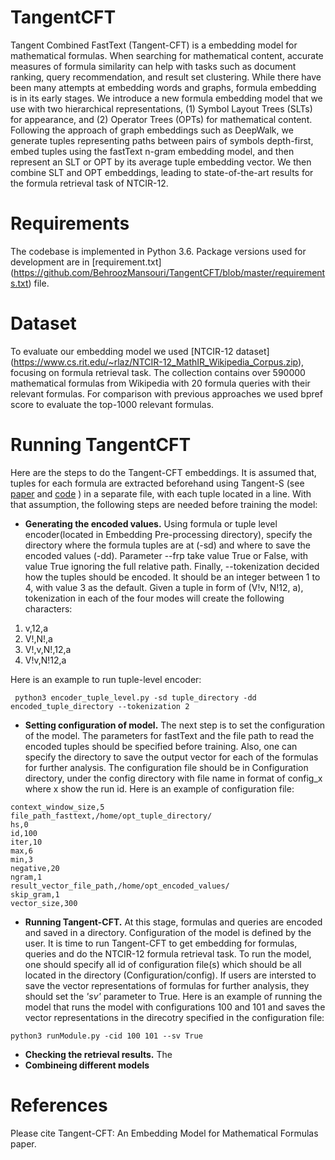 # TangentCFT
Tangent Combined FastText (Tangent-CFT) is a embedding model for mathematical formulas. When searching for mathematical content, accurate measures of formula similarity can help with tasks such as document ranking, query recommendation, and result set clustering. While there have been many attempts at embedding words and graphs, formula embedding is in its early stages. 
We introduce a new formula embedding model that we use with two hierarchical representations, (1) Symbol Layout Trees (SLTs) for appearance, and (2) Operator Trees (OPTs) for mathematical content. Following the approach of graph embeddings such as DeepWalk, we generate tuples representing paths between pairs of symbols depth-first, embed tuples using the fastText n-gram embedding model, and then represent an SLT or OPT by its average tuple embedding vector. We then combine SLT and OPT embeddings, leading to state-of-the-art results for the formula retrieval task of NTCIR-12.

# Requirements
The codebase is implemented in Python 3.6. Package versions used for development are in [requirement.txt] (https://github.com/BehroozMansouri/TangentCFT/blob/master/requirements.txt) file.

# Dataset
To evaluate our embedding model we used [NTCIR-12 dataset] (https://www.cs.rit.edu/~rlaz/NTCIR-12_MathIR_Wikipedia_Corpus.zip), focusing on formula retrieval task. The collection contains over 590000 mathematical formulas from Wikipedia with 20 formula queries with their relevant formulas. For comparison with previous approaches we used bpref score to evaluate the top-1000 relevant formulas. 

# Running TangentCFT
Here are the steps to do the Tangent-CFT embeddings. It is assumed that, tuples for each formula are extracted beforehand using Tangent-S (see [paper](https://dl.acm.org/citation.cfm?id=3080748) and [code](https://www.cs.rit.edu/~dprl/files/release_tangent_S.zip) ) in a separate file, with each tuple located in a line. With that assumption, the following steps are needed before training the model:

* **Generating the encoded values.** Using formula or tuple level encoder(located in Embedding Pre-processing directory), specify the directory where the formula tuples are at (-sd) and where to save the encoded values (-dd). Parameter --frp take value True or False, with value True ignoring the full relative path. Finally, --tokenization decided how the tuples should be encoded. It should be an integer between 1 to 4, with value 3 as the default. Given a tuple in form of (V!v, N!12, a), tokenization in each of the four modes will create the following characters:
 1. v,12,a
 2. V!,N!,a
 3. V!,v,N!,12,a
 4. V!v,N!12,a

Here is an example to run tuple-level encoder:

```
 python3 encoder_tuple_level.py -sd tuple_directory -dd encoded_tuple_directory --tokenization 2
```

* **Setting configuration of model.** The next step is to set the configuration of the model. The parameters for fastText and the file path to read the encoded tuples should be specified before training. Also, one can specify the directory to save the output vector for each of the formulas for further analysis. The configuration file should be in Configuration directory, under the config directory with file name in format of config_x where x show the run id. Here is an example of configuration file:
```
context_window_size,5
file_path_fasttext,/home/opt_tuple_directory/
hs,0
id,100
iter,10
max,6
min,3
negative,20
ngram,1
result_vector_file_path,/home/opt_encoded_values/
skip_gram,1
vector_size,300
```
* **Running Tangent-CFT.** At this stage, formulas and queries are encoded and saved in a directory. Configuration of the model is defined by the user. It is time to run Tangent-CFT to get embedding for formulas, queries and do the NTCIR-12 formula retrieval task. To run the model, one should specify all id of configuration file(s) which should be all located in the directory (Configuration/config). If users are intersted to save the vector representations of formulas for further analysis, they should set the *'sv'* parameter to True. Here is an example of running the model that runs the model with configurations 100 and 101 and saves the vector representations in the direcotry specified in the configuration file:
```
python3 runModule.py -cid 100 101 --sv True
```


* **Checking the retrieval results.** The 
* **Combineing different models**

# References
Please cite Tangent-CFT: An Embedding Model for Mathematical Formulas paper.
